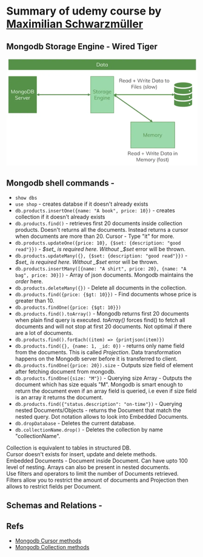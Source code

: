 

# Summary of udemy course by [Maximilian Schwarzmüller](https://www.udemy.com/course/mongodb-the-complete-developers-guide/#instructor-2)

## Mongodb Storage Engine - Wired Tiger
![Storage Engine](./mongodb-storage-engine.png)

## Mongodb shell commands - 

- `show dbs`
- `use shop` - creates databse if it doesn't already exists
- `db.products.insertOne({name: "A book", price: 10})` - creates collection if it doesn't already exists
- `db.products.find()` - retrieves first 20 documents inside collection products. Doesn't returns all the documents. Instead returns a cursor when documents are more than 20. Cursor - Type "it" for more.
- `db.products.updateOne({price: 10}, {$set: {description: "good read"}})` -  _$set_ is required here. Without _$set_ error will be thrown.
- `db.products.updateMany({}, {$set: {description: "good read"}})` - _$set_ is required here. Without _$set_ error will be thrown.
- `db.products.insertMany([{name: "A shirt", price: 20}, {name: "A bag", price: 30}])` - Array of json documents. Mongodb maintains the _order_ here.
- `db.products.deleteMany({})` - Delete all documents in the collection.
- `db.products.find({price: {$gt: 10}})` - Find documents whose price is greater than 10.
- `db.products.findOne({price: {$gt: 10}})`
- `db.products.find().toArray()` - Mongodb returns first 20 documents when plain find query is executed. _toArray()_ forces find() to fetch all documents and will not stop at first 20 documents. Not optimal if there are a lot of documents.
- `db.products.find().forEach((item) => {printjson(item)})`
- `db.products.find({}, {name: 1, _id: 0})` - returns only name field from the documents. This is called _Projection_. Data transformation happens on the Mongodb server before it is transferred to client.
- `db.products.findOne({price: 20}).size` - Outputs size field of element after fetching document from mongodb.
- `db.products.findOne({size: "M"})` - Querying size Array - Outputs the document which has size equals "M". Mongodb is smart enough to return the document even if an array field is queried, i.e even if size field is an array it returns the document.
- `db.products.find({"status.description": "on-time"})` - Querying nested Documents/Objects - returns the Document that match the nested query. Dot notation allows to look into Embedded Documents.
- `db.dropDatabase` - Deletes the current database.
- `db.collectionName.drop()` - Deletes the collection by name "collectionName".

Collection is equivalent to tables in structured DB.  
Cursor doesn't exists for insert, update and delete methods.  
Embedded Documents - Document inside Document. Can have upto 100 level of nesting. Arrays can also be present in nested documents.  
Use filters and operators to limit the number of Documents retrieved.  
Filters allow you to restrict the amount of documents and Projection then allows to restrict fields per Document.  

## Schemas and Relations - 



## Refs
- [Mongodb Cursor methods](https://www.mongodb.com/docs/v4.2/reference/method/db.collection.find/#available-mongo-shell-cursor-methods)
- [Mongodb Collection methods](https://www.mongodb.com/docs/v4.2/reference/method/js-collection/#collection-methods)